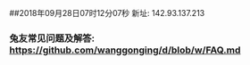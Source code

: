 ##2018年09月28日07时12分07秒 新址: 142.93.137.213
### 兔友常见问题及解答: https://github.com/wanggonging/d/blob/w/FAQ.md
